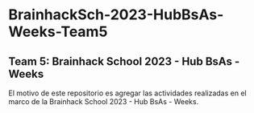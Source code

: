 # BrainhackSch-2023-HubBsAs-Weeks-Team5

## Team 5: Brainhack School 2023 - Hub BsAs - Weeks
El motivo de este repositorio es agregar las actividades realizadas en el marco de la Brainhack School 2023 - Hub BsAs - Weeks.
